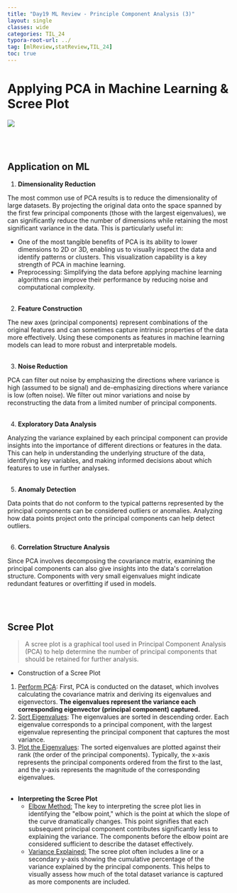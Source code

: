 ```yaml
---
title: "Day19 ML Review - Principle Component Analysis (3)"
layout: single
classes: wide
categories: TIL_24
typora-root-url: ../
tag: [mlReview,statReview,TIL_24]
toc: true 
---
```


# Applying PCA in Machine Learning & Scree Plot

<img src="/blog/images/2024-06-10-TIL24_Day19/83D4B6E1-3DFD-4815-ACA4-A0F3CB6DA49A_1_105_c.jpeg">

<br><br>

## Application on ML

1) **Dimensionality Reduction**

The most common use of PCA results is to reduce the dimensionality of large datasets. By projecting the original data onto the space spanned by the first few principal components (those with the largest eigenvalues), we can significantly reduce the number of dimensions while retaining the most significant variance in the data. This is particularly useful in:

- One of the most tangible benefits of PCA is its ability to lower dimensions to 2D or 3D, enabling us to visually inspect the data and identify patterns or clusters. This visualization capability is a key strength of PCA in machine learning.
- Preprocessing: Simplifying the data before applying machine learning algorithms can improve their performance by reducing noise and computational complexity.<br><br>

2) **Feature Construction**

The new axes (principal components) represent combinations of the original features and can sometimes capture intrinsic properties of the data more effectively. Using these components as features in machine learning models can lead to more robust and interpretable models.<br><br>

3) **Noise Reduction**

PCA can filter out noise by emphasizing the directions where variance is high (assumed to be signal) and de-emphasizing directions where variance is low (often noise). We filter out minor variations and noise by reconstructing the data from a limited number of principal components. <br><br>

4) **Exploratory Data Analysis**

Analyzing the variance explained by each principal component can provide insights into the importance of different directions or features in the data. This can help in understanding the underlying structure of the data, identifying key variables, and making informed decisions about which features to use in further analyses. <br><br>

5) **Anomaly Detection**

Data points that do not conform to the typical patterns represented by the principal components can be considered outliers or anomalies. Analyzing how data points project onto the principal components can help detect outliers. <br><br>

6) **Correlation Structure Analysis**

Since PCA involves decomposing the covariance matrix, examining the principal components can also give insights into the data's correlation structure. Components with very small eigenvalues might indicate redundant features or overfitting if used in models. 

<br><br>

## **Scree Plot**

>  A scree plot is a graphical tool used in Principal Component Analysis (PCA) to help determine the number of principal components that should be retained for further analysis. <br>

- Construction of a Scree Plot

1. <u>Perform PCA</u>: First, PCA is conducted on the dataset, which involves calculating the covariance matrix and deriving its eigenvalues and eigenvectors. **The eigenvalues represent the variance each corresponding eigenvector (principal component) captured.**
2. <u>Sort Eigenvalues</u>: The eigenvalues are sorted in descending order. Each eigenvalue corresponds to a principal component, with the largest eigenvalue representing the principal component that captures the most variance.
3. <u>Plot the Eigenvalues</u>: The sorted eigenvalues are plotted against their rank (the order of the principal components). Typically, the x-axis represents the principal components ordered from the first to the last, and the y-axis represents the magnitude of the corresponding eigenvalues.<br><br>

- **Interpreting the Scree Plot**
  - <u>Elbow Method:</u> The key to interpreting the scree plot lies in identifying the "elbow point," which is the point at which the slope of the curve dramatically changes. This point signifies that each subsequent principal component contributes significantly less to explaining the variance. The components before the elbow point are considered sufficient to describe the dataset effectively.
  - <u>Variance Explained:</u> The scree plot often includes a line or a secondary y-axis showing the cumulative percentage of the variance explained by the principal components. This helps to visually assess how much of the total dataset variance is captured as more components are included.

<br><br>

